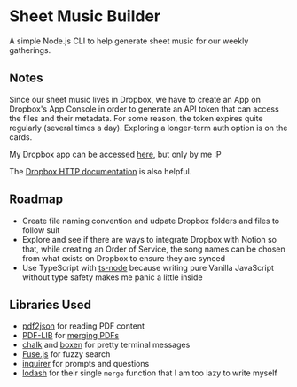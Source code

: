 # Sheet Music Builder

A simple Node.js CLI to help generate sheet music for our weekly gatherings.

## Notes

Since our sheet music lives in Dropbox, we have to create an App on Dropbox's App Console in order to generate an API token that can access the files and their metadata. For some reason, the token expires quite regularly (several times a day). Exploring a longer-term auth option is on the cards.

My Dropbox app can be accessed [here](https://www.dropbox.com/developers/apps/info/bju8zn6yfjjbw0s#settings), but only by me :P

The [Dropbox HTTP documentation](https://www.dropbox.com/developers/documentation/http/documentation#files-search) is also helpful.

## Roadmap

- Create file naming convention and udpate Dropbox folders and files to follow suit
- Explore and see if there are ways to integrate Dropbox with Notion so that, while creating an Order of Service, the song names can be chosen from what exists on Dropbox to ensure they are synced
- Use TypeScript with [ts-node](https://www.npmjs.com/package/ts-node) because writing pure Vanilla JavaScript without type safety makes me panic a little inside

## Libraries Used

- [pdf2json](https://www.npmjs.com/package/pdf2json) for reading PDF content
- [PDF-LIB](https://pdf-lib.js.org/) for [merging PDFs](https://github.com/Hopding/pdf-lib/issues/252)
- [chalk](https://www.npmjs.com/package/chalk) and [boxen](https://www.npmjs.com/package/boxen) for pretty terminal messages
- [Fuse.js](https://fusejs.io/) for fuzzy search
- [inquirer](https://www.npmjs.com/package/inquirer) for prompts and questions
- [lodash](https://lodash.com/docs/4.17.15#merge) for their single `merge` function that I am too lazy to write myself
